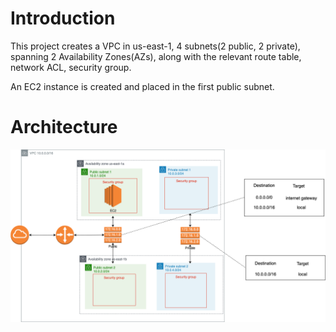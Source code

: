 # Introduction
This project creates a VPC in us-east-1, 4 subnets(2 public, 2 private), spanning 2 Availability Zones(AZs), along with the relevant route table, network ACL, security group.

An EC2 instance is created and placed in the first public subnet.

# Architecture
![](images/learn-terraform-aws-instance.png)